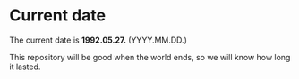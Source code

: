 # Current date

The current date is **1992.05.27.** (YYYY.MM.DD.)

This repository will be good when the world ends, so we will know how long it lasted.